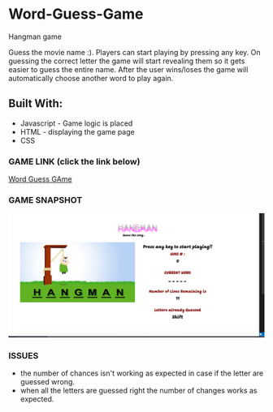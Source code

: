 # Word-Guess-Game
Hangman game 

Guess the movie name :). Players can start playing by pressing any key. On guessing the correct letter the game will start revealing them so it gets easier to guess the entire name. 
After the user wins/loses the game will automatically choose another word to play again.

## Built With: 
* Javascript - Game logic is placed 
* HTML - displaying the game page
* CSS 

### GAME LINK (click the link below) 
<a href="https://nvk2016.github.io/Word-Game-Guess">Word Guess GAme </a>

### GAME SNAPSHOT 
![Hangman Game](https://github.com/NVK2016/Word-Guess-Game/blob/master/Hangman-Screenshot.png?raw=true)


### ISSUES 
* the number of chances isn't working as expected in case if the letter are guessed wrong. 
* when all the letters are guessed right the number of changes works as expected. 
